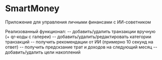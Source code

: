 # SmartMoney
Приложение для управления личными финансами с ИИ-советником

Реализованный функционал:
-- добавить/удалить транзакции вручную (+ qr-коды с галереи)
-- добавить/удалить/редактировать категории транзакций
-- получить рекомендации от ИИ (примерно 10 секунд на ответ)
-- получить предскзание трат и доходов на следующий месяц
-- добавить/удалить цели накоплений

